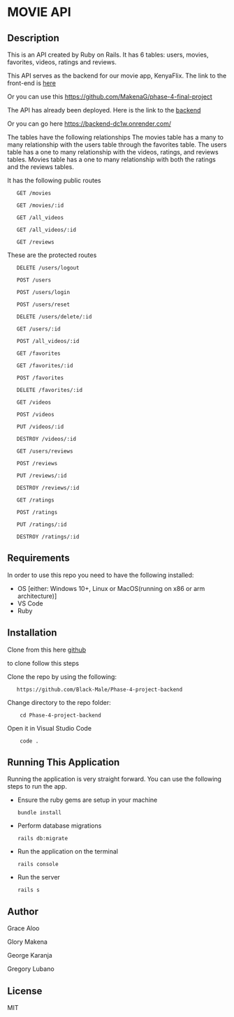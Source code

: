 # MOVIE API
## Description
This is an API created by Ruby on Rails. It has 6 tables: users, movies, favorites, videos, ratings and reviews.

This API serves as the backend for our movie app, KenyaFlix.
The link to the front-end is [here](https://github.com/MakenaG/phase-4-final-project)

Or you can use this https://github.com/MakenaG/phase-4-final-project

The API has already been deployed. Here is the link to the [backend](https://backend-dc1w.onrender.com/)

Or you can go here https://backend-dc1w.onrender.com/

The tables have the following relationships
The movies table has a many to many relationship with the users table through the favorites table.
The users table has a one to many relationship with the videos, ratings, and reviews tables.
Movies table has a one to many relationship with both the ratings and the reviews tables.

It has the following public routes
      
       GET /movies
       
       GET /movies/:id
       
       GET /all_videos
       
       GET /all_videos/:id
       
       GET /reviews
       
These are the protected routes  
       
       DELETE /users/logout
       
       POST /users
       
       POST /users/login
       
       POST /users/reset
       
       DELETE /users/delete/:id
       
       GET /users/:id     
       
       POST /all_videos/:id
       
       GET /favorites
       
       GET /favorites/:id
       
       POST /favorites
       
       DELETE /favorites/:id
       
       GET /videos
       
       POST /videos
       
       PUT /videos/:id
       
       DESTROY /videos/:id
       
       GET /users/reviews
       
       POST /reviews
       
       PUT /reviews/:id
       
       DESTROY /reviews/:id
       
       GET /ratings
       
       POST /ratings
       
       PUT /ratings/:id
       
       DESTROY /ratings/:id
       
       

## Requirements
In order to use this repo you need to have the following installed:

- OS [either: Windows 10+, Linux or MacOS(running on x86 or arm architecture)]
- VS Code
- Ruby

## Installation
Clone from this here [github](https://github.com/Black-Male/Phase-4-project-backend)

to clone follow this steps


Clone the repo by using the following:     

       https://github.com/Black-Male/Phase-4-project-backend

Change directory to the repo folder: 

        cd Phase-4-project-backend

Open it in Visual Studio Code

        code .

## Running This Application
Running the application is very straight forward. You can use the following steps to run the app. 

- Ensure the ruby gems are setup in your machine

      bundle install
      
- Perform database migrations

      rails db:migrate
      
- Run the application on the terminal

      rails console

- Run the server

      rails s      
      



## Author 

 Grace Aloo
 
 Glory Makena
 
 George Karanja
 
 Gregory Lubano

## License
MIT
